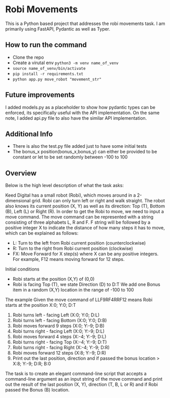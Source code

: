 # Robi Movements


This is a Python based project that addresses the robi movements task. I am primarily using FastAPI, Pydantic as well as Typer.


## How to run the command

- Clone the repo
- Create a virutal env `python3 -m venv name_of_venv`
- `source name_of_venv/bin/activate`
- `pip install -r requirements.txt`
- `python app.py move_robot "movement_str"`


## Future improvements

I added models.py as a placeholder to show how pydantic types can be enforced, its specifically
useful with the API implementation. On the same note, I added api.py file to also have the similar
API implementation.

## Additional Info

- There is also the test.py file added just to have some initial tests
- The bonus_x position(bonus_x,bonus_y) can either be provided to be constant
   or let to be set randomly between -100 to 100

## Overview

Below is the high level description of what the task asks:

Keed Digital has a small robot (Robi), which moves around in a 2-dimensional grid. Robi can
only turn left or right and walk straight. The robot also knows its current position (X, Y) as well
as its direction: Top (T), Bottom (B), Left (L) or Right (R).
In order to get the Robi to move, we need to input a move command. The move command can
be represented with a string consisting of three alphabets L, R and F. F string will be followed by
a positive integer X to indicate the distance of how many steps it has to move, which can be
explained as follows:
- L: Turn to the left from Robi current position (counterclockwise)
- R: Turn to the right from Robi current position (clockwise)
- FX: Move Forward for X step(s) where X can be any positive integers. For example, F12
means moving forward for 12 steps.

Initial conditions
- Robi starts at the position (X,Y) of (0,0)
- Robi is facing Top (T), we state Direction (D) to D:T
 We add one Bonus item in a random (X,Y) location in the range of -100 to 100


The example
Given the move command of LLF9RF4RRF12 means
Robi starts at the position X:0; Y:0; D:T
1. Robi turns left - facing Left (X:0; Y:0; D:L)
2. Robi turns left - facing Bottom (X:0; Y:0; D:B)
3. Robi moves forward 9 steps (X:0; Y:-9; D:B)
4. Robi turns right - facing Left (X:0; Y:-9; D:L)
5. Robi moves forward 4 steps (X:-4; Y:-9; D:L)
6. Robi turns right - facing Top (X:-4; Y:-9; D:T)
7. Robi turns right - facing Right (X:-4; Y:-9; D:R)
8. Robi moves forward 12 steps (X:8; Y:-9; D:R)
9. Print out the last position, direction and if passed the bonus location &gt; X:8; Y:-9; D:R;
B:0

The task is to create an elegant command-line script that accepts a command-line argument as an input string of the move command and print
out the result of the last position (X, Y), direction (T, B, L or R) and if Robi passed the Bonus (B) location.